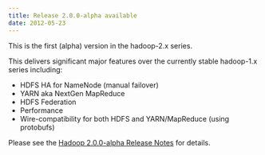 ```yaml
---
title: Release 2.0.0-alpha available
date: 2012-05-23
---
```

<!---
  Licensed under the Apache License, Version 2.0 (the "License");
  you may not use this file except in compliance with the License.
  You may obtain a copy of the License at

   https://www.apache.org/licenses/LICENSE-2.0

  Unless required by applicable law or agreed to in writing, software
  distributed under the License is distributed on an "AS IS" BASIS,
  WITHOUT WARRANTIES OR CONDITIONS OF ANY KIND, either express or implied.
  See the License for the specific language governing permissions and
  limitations under the License. See accompanying LICENSE file.
-->

This is the first (alpha) version in the hadoop-2.x series.

This delivers significant major features over the currently stable
hadoop-1.x series including:

-   HDFS HA for NameNode (manual failover)
-   YARN aka NextGen MapReduce
-   HDFS Federation
-   Performance
-   Wire-compatibility for both HDFS and YARN/MapReduce (using
protobufs)

Please see the [Hadoop 2.0.0-alpha Release
Notes](https://hadoop.apache.org/docs/r2.0.0-alpha/hadoop-project-dist/hadoop-common/releasenotes.html)
for details.


